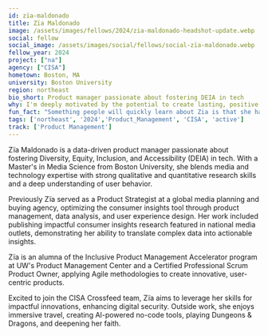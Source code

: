 ```yaml
---
id: zïa-maldonado
title: Zïa Maldonado
image: /assets/images/fellows/2024/zia-maldonado-headshot-update.webp
social: fellow
social_image: /assets/images/social/fellows/social-zïa-maldonado.webp
fellow_year: 2024
project: ["na"]
agency: ["CISA"]
hometown: Boston, MA
university: Boston University
region: northeast
bio_short: Product manager passionate about fostering DEIA in tech
why: I'm deeply motivated by the potential to create lasting, positive change in our society. The USDC program presented an unparalleled opportunity to combine my passion for product development and technology with a mission-driven initiative.
fun_fact: "Something people will quickly learn about Zia is that she has an unwavering belief that everything is figure-out-able, changeable, or hackable (pun not intended). Even more quickly now that we have tools like search engines and ai at our finger tips."
tags: ['northeast', '2024','Product_Management', 'CISA', 'active']
track: ['Product Management']
---
```


Zïa Maldonado is a data-driven product manager passionate about fostering Diversity, Equity, Inclusion, and Accessibility (DEIA) in tech. With a Master's in Media Science from Boston University, she blends media and technology expertise with strong qualitative and quantitative research skills and a deep understanding of user behavior.

Previously Zïa served as a Product Strategist at a global media planning and buying agency, optimizing the consumer insights tool through product management, data analysis, and user experience design. Her work included publishing impactful consumer insights research featured in national media outlets, demonstrating her ability to translate complex data into actionable insights.

Zïa is an alumna of the Inclusive Product Management Accelerator program at UW's Product Management Center and a Certified Professional Scrum Product Owner, applying Agile methodologies to create innovative, user-centric products.

Excited to join the CISA Crossfeed team, Zïa aims to leverage her skills for impactful innovations, enhancing digital security. Outside work, she enjoys immersive travel, creating AI-powered no-code tools, playing Dungeons & Dragons, and deepening her faith.
